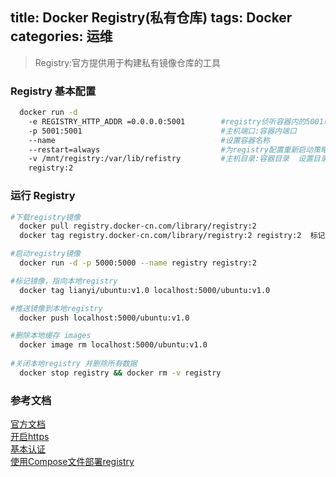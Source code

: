 title: Docker Registry(私有仓库)
tags: Docker
categories: 运维
---
> Registry:官方提供用于构建私有镜像仓库的工具  

### Registry 基本配置
```bash
  docker run -d
    -e REGISTRY_HTTP_ADDR =0.0.0.0:5001        #registry侦听容器内的5001端口
    -p 5001:5001                               #主机端口:容器内端口     
    --name                                     #设置容器名称
    --restart=always                           #为registry配置重新启动策略
    -v /mnt/registry:/var/lib/refistry         #主机目录:容器目录  设置目录挂载
    registry:2                                                                                                                                                                                                             registry镜像名
```
<!-- more -->

### 运行 Registry
```bash
#下载registry镜像
  docker pull registry.docker-cn.com/library/registry:2
  docker tag registry.docker-cn.com/library/registry:2 registry:2  标记镜像 

#启动registry镜像
  docker run -d -p 5000:5000 --name registry registry:2

#标记镜像，指向本地registry
  docker tag lianyi/ubuntu:v1.0 localhost:5000/ubuntu:v1.0

#推送镜像到本地registry
  docker push localhost:5000/ubuntu:v1.0

#删除本地缓存 images
  docker image rm localhost:5000/ubuntu:v1.0
  
#关闭本地registry 并删除所有数据
  docker stop registry && docker rm -v registry
```

### 参考文档
[官方文档](https://docs.docker.com/registry/)  
[开启https](https://docs.docker.com/registry/deploying/#get-a-certificate)  
[基本认证](https://docs.docker.com/registry/deploying/#native-basic-auth)  
[使用Compose文件部署registry](https://docs.docker.com/registry/deploying/#deploy-your-registry-using-a-compose-file)
